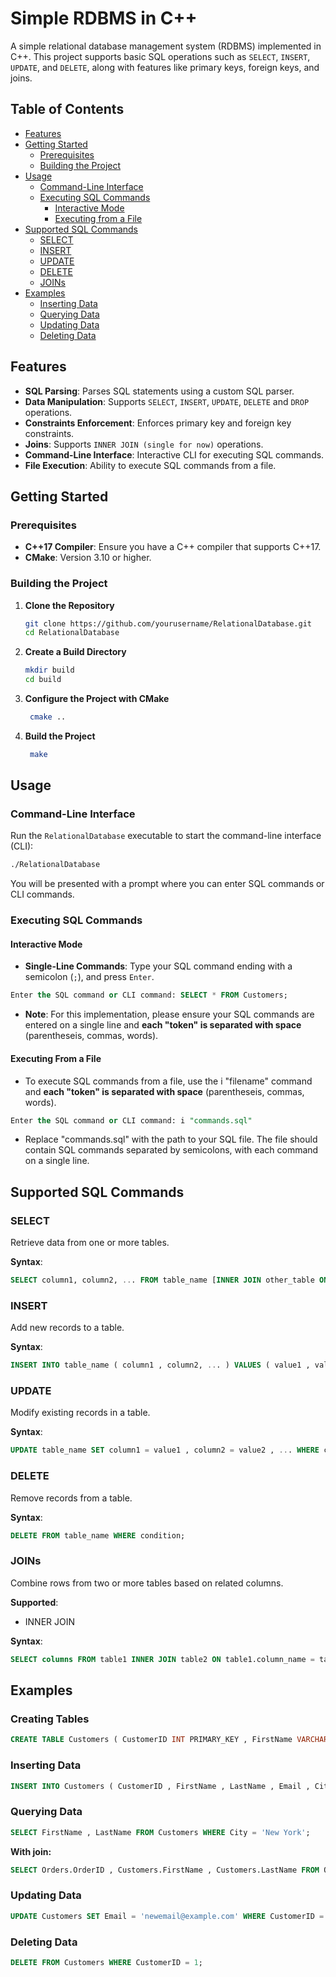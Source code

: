 # Simple RDBMS in C++

A simple relational database management system (RDBMS) implemented in C++. This project supports basic SQL operations such as `SELECT`, `INSERT`, `UPDATE`, and `DELETE`, along with features like primary keys, foreign keys, and joins.

## Table of Contents

-   [Features](#features)
-   [Getting Started](#getting-started)
    -   [Prerequisites](#prerequisites)
    -   [Building the Project](#building-the-project)
-   [Usage](#usage)
    -   [Command-Line Interface](#command-line-interface)
    -   [Executing SQL Commands](#executing-sql-commands)
        -   [Interactive Mode](#interactive-mode)
        -   [Executing from a File](#executing-from-a-file)
-   [Supported SQL Commands](#supported-sql-commands)
    -   [SELECT](#select)
    -   [INSERT](#insert)
    -   [UPDATE](#update)
    -   [DELETE](#delete)
    -   [JOINs](#joins)
-   [Examples](#examples)
    -   [Inserting Data](#inserting-data)
    -   [Querying Data](#querying-data)
    -   [Updating Data](#updating-data)
    -   [Deleting Data](#deleting-data)

## Features

-   **SQL Parsing**: Parses SQL statements using a custom SQL parser.
-   **Data Manipulation**: Supports `SELECT`, `INSERT`, `UPDATE`, `DELETE` and `DROP` operations.
-   **Constraints Enforcement**: Enforces primary key and foreign key constraints.
-   **Joins**: Supports `INNER JOIN (single for now)` operations.
-   **Command-Line Interface**: Interactive CLI for executing SQL commands.
-   **File Execution**: Ability to execute SQL commands from a file.

## Getting Started

### Prerequisites

-   **C++17 Compiler**: Ensure you have a C++ compiler that supports C++17.
-   **CMake**: Version 3.10 or higher.

### Building the Project

1. **Clone the Repository**

    ```bash
    git clone https://github.com/yourusername/RelationalDatabase.git
    cd RelationalDatabase

    ```

2. **Create a Build Directory**

    ```bash
    mkdir build
    cd build
    ```

3. **Configure the Project with CMake**

    ```bash
     cmake ..
    ```

4. **Build the Project**
    ```bash
     make
    ```

## Usage

### Command-Line Interface

Run the `RelationalDatabase` executable to start the command-line interface (CLI):

```bash
./RelationalDatabase
```

You will be presented with a prompt where you can enter SQL commands or CLI commands.

### Executing SQL Commands

#### Interactive Mode

-   **Single-Line Commands**: Type your SQL command ending with a semicolon (`;`), and press `Enter`.

```sql
Enter the SQL command or CLI command: SELECT * FROM Customers;
```

-   **Note**: For this implementation, please ensure your SQL commands are entered on a single line and **each "token" is separated with space** (parentheseis, commas, words).

#### Executing From a File

-   To execute SQL commands from a file, use the i "filename" command and **each "token" is separated with space** (parentheseis, commas, words).

```sql
Enter the SQL command or CLI command: i "commands.sql"
```

-   Replace "commands.sql" with the path to your SQL file. The file should contain SQL commands separated by semicolons, with each command on a single line.

## Supported SQL Commands

### SELECT

Retrieve data from one or more tables.

**Syntax**:

```sql
SELECT column1, column2, ... FROM table_name [INNER JOIN other_table ON condition] [WHERE condition];
```

### INSERT

Add new records to a table.

**Syntax**:

```sql
INSERT INTO table_name ( column1 , column2, ... ) VALUES ( value1 , value2 , ... );

```

### UPDATE

Modify existing records in a table.

**Syntax**:

```sql
UPDATE table_name SET column1 = value1 , column2 = value2 , ... WHERE condition;
```

### DELETE

Remove records from a table.

**Syntax**:

```sql
DELETE FROM table_name WHERE condition;
```

### JOINs

Combine rows from two or more tables based on related columns.

**Supported**:

-   INNER JOIN

**Syntax**:

```sql
SELECT columns FROM table1 INNER JOIN table2 ON table1.column_name = table2.column_name [WHERE condition];
```

## Examples

### Creating Tables

```sql
CREATE TABLE Customers ( CustomerID INT PRIMARY_KEY , FirstName VARCHAR(100), LastName VARCHAR(100), Email VARCHAR(100), City VARCHAR(100) ) ;
```

### Inserting Data

```sql
INSERT INTO Customers ( CustomerID , FirstName , LastName , Email , City ) VALUES ( 1 , 'Alice' , 'Smith' , 'alice@example.com' , 'New York' );
```

### Querying Data

```sql
SELECT FirstName , LastName FROM Customers WHERE City = 'New York';
```

**With join:**

```sql
SELECT Orders.OrderID , Customers.FirstName , Customers.LastName FROM Orders INNER JOIN Customers ON Orders.CustomerID = Customers.CustomerID WHERE Orders.TotalAmount > 100.00;
```

### Updating Data

```sql
UPDATE Customers SET Email = 'newemail@example.com' WHERE CustomerID = 1;
```

### Deleting Data

```sql
DELETE FROM Customers WHERE CustomerID = 1;
```
